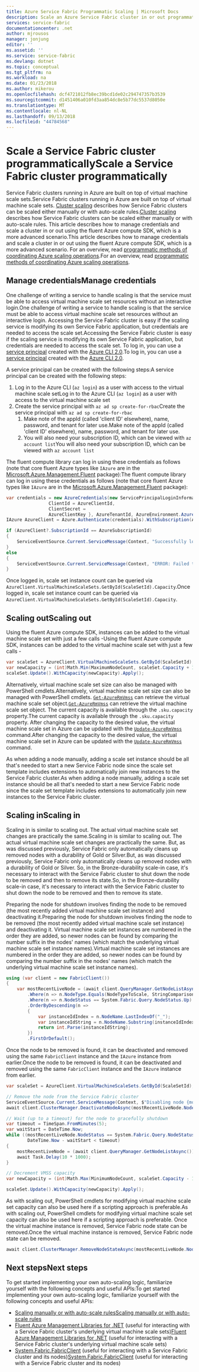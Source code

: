 ```yaml
---
title: Azure Service Fabric Programmatic Scaling | Microsoft Docs
description: Scale an Azure Service Fabric cluster in or out programmatically, according to custom triggers
services: service-fabric
documentationcenter: .net
author: mjrousos
manager: jonjung
editor: ''
ms.assetid: ''
ms.service: service-fabric
ms.devlang: dotnet
ms.topic: conceptual
ms.tgt_pltfrm: na
ms.workload: na
ms.date: 01/23/2018
ms.author: mikerou
ms.openlocfilehash: dcf4721012fb8ec39bcd1de02c294747357b3539
ms.sourcegitcommit: d1451406a010fd3aa854dc8e5b77dc5537d8050e
ms.translationtype: MT
ms.contentlocale: nl-NL
ms.lasthandoff: 09/13/2018
ms.locfileid: "44784568"
---
```

# <a name="scale-a-service-fabric-cluster-programmatically"></a><span data-ttu-id="f51bd-103">Scale a Service Fabric cluster programmatically</span><span class="sxs-lookup"><span data-stu-id="f51bd-103">Scale a Service Fabric cluster programmatically</span></span> 

<span data-ttu-id="f51bd-104">Service Fabric clusters running in Azure are built on top of virtual machine scale sets.</span><span class="sxs-lookup"><span data-stu-id="f51bd-104">Service Fabric clusters running in Azure are built on top of virtual machine scale sets.</span></span>  <span data-ttu-id="f51bd-105">[Cluster scaling](./service-fabric-cluster-scale-up-down.md) describes how Service Fabric clusters can be scaled either manually or with auto-scale rules.</span><span class="sxs-lookup"><span data-stu-id="f51bd-105">[Cluster scaling](./service-fabric-cluster-scale-up-down.md) describes how Service Fabric clusters can be scaled either manually or with auto-scale rules.</span></span> <span data-ttu-id="f51bd-106">This article describes how to manage credentials and scale a cluster in or out using the fluent Azure compute SDK, which is a more advanced scenario.</span><span class="sxs-lookup"><span data-stu-id="f51bd-106">This article describes how to manage credentials and scale a cluster in or out using the fluent Azure compute SDK, which is a more advanced scenario.</span></span> <span data-ttu-id="f51bd-107">For an overview, read [programmatic methods of coordinating Azure scaling operations](service-fabric-cluster-scaling.md#programmatic-scaling).</span><span class="sxs-lookup"><span data-stu-id="f51bd-107">For an overview, read [programmatic methods of coordinating Azure scaling operations](service-fabric-cluster-scaling.md#programmatic-scaling).</span></span> 

## <a name="manage-credentials"></a><span data-ttu-id="f51bd-108">Manage credentials</span><span class="sxs-lookup"><span data-stu-id="f51bd-108">Manage credentials</span></span>
<span data-ttu-id="f51bd-109">One challenge of writing a service to handle scaling is that the service must be able to access virtual machine scale set resources without an interactive login.</span><span class="sxs-lookup"><span data-stu-id="f51bd-109">One challenge of writing a service to handle scaling is that the service must be able to access virtual machine scale set resources without an interactive login.</span></span> <span data-ttu-id="f51bd-110">Accessing the Service Fabric cluster is easy if the scaling service is modifying its own Service Fabric application, but credentials are needed to access the scale set.</span><span class="sxs-lookup"><span data-stu-id="f51bd-110">Accessing the Service Fabric cluster is easy if the scaling service is modifying its own Service Fabric application, but credentials are needed to access the scale set.</span></span> <span data-ttu-id="f51bd-111">To log in, you can use a [service principal](https://docs.microsoft.com/cli/azure/create-an-azure-service-principal-azure-cli) created with the [Azure CLI 2.0](https://github.com/azure/azure-cli).</span><span class="sxs-lookup"><span data-stu-id="f51bd-111">To log in, you can use a [service principal](https://docs.microsoft.com/cli/azure/create-an-azure-service-principal-azure-cli) created with the [Azure CLI 2.0](https://github.com/azure/azure-cli).</span></span>

<span data-ttu-id="f51bd-112">A service principal can be created with the following steps:</span><span class="sxs-lookup"><span data-stu-id="f51bd-112">A service principal can be created with the following steps:</span></span>

1. <span data-ttu-id="f51bd-113">Log in to the Azure CLI (`az login`) as a user with access to the virtual machine scale set</span><span class="sxs-lookup"><span data-stu-id="f51bd-113">Log in to the Azure CLI (`az login`) as a user with access to the virtual machine scale set</span></span>
2. <span data-ttu-id="f51bd-114">Create the service principal with `az ad sp create-for-rbac`</span><span class="sxs-lookup"><span data-stu-id="f51bd-114">Create the service principal with `az ad sp create-for-rbac`</span></span>
    1. <span data-ttu-id="f51bd-115">Make note of the appId (called 'client ID' elsewhere), name, password, and tenant for later use.</span><span class="sxs-lookup"><span data-stu-id="f51bd-115">Make note of the appId (called 'client ID' elsewhere), name, password, and tenant for later use.</span></span>
    2. <span data-ttu-id="f51bd-116">You will also need your subscription ID, which can be viewed with `az account list`</span><span class="sxs-lookup"><span data-stu-id="f51bd-116">You will also need your subscription ID, which can be viewed with `az account list`</span></span>

<span data-ttu-id="f51bd-117">The fluent compute library can log in using these credentials as follows (note that core fluent Azure types like `IAzure` are in the [Microsoft.Azure.Management.Fluent](https://www.nuget.org/packages/Microsoft.Azure.Management.Fluent/) package):</span><span class="sxs-lookup"><span data-stu-id="f51bd-117">The fluent compute library can log in using these credentials as follows (note that core fluent Azure types like `IAzure` are in the [Microsoft.Azure.Management.Fluent](https://www.nuget.org/packages/Microsoft.Azure.Management.Fluent/) package):</span></span>

```csharp
var credentials = new AzureCredentials(new ServicePrincipalLoginInformation {
                ClientId = AzureClientId,
                ClientSecret = 
                AzureClientKey }, AzureTenantId, AzureEnvironment.AzureGlobalCloud);
IAzure AzureClient = Azure.Authenticate(credentials).WithSubscription(AzureSubscriptionId);

if (AzureClient?.SubscriptionId == AzureSubscriptionId)
{
    ServiceEventSource.Current.ServiceMessage(Context, "Successfully logged into Azure");
}
else
{
    ServiceEventSource.Current.ServiceMessage(Context, "ERROR: Failed to login to Azure");
}
```

<span data-ttu-id="f51bd-118">Once logged in, scale set instance count can be queried via `AzureClient.VirtualMachineScaleSets.GetById(ScaleSetId).Capacity`.</span><span class="sxs-lookup"><span data-stu-id="f51bd-118">Once logged in, scale set instance count can be queried via `AzureClient.VirtualMachineScaleSets.GetById(ScaleSetId).Capacity`.</span></span>

## <a name="scaling-out"></a><span data-ttu-id="f51bd-119">Scaling out</span><span class="sxs-lookup"><span data-stu-id="f51bd-119">Scaling out</span></span>
<span data-ttu-id="f51bd-120">Using the fluent Azure compute SDK, instances can be added to the virtual machine scale set with just a few calls -</span><span class="sxs-lookup"><span data-stu-id="f51bd-120">Using the fluent Azure compute SDK, instances can be added to the virtual machine scale set with just a few calls -</span></span>

```csharp
var scaleSet = AzureClient.VirtualMachineScaleSets.GetById(ScaleSetId);
var newCapacity = (int)Math.Min(MaximumNodeCount, scaleSet.Capacity + 1);
scaleSet.Update().WithCapacity(newCapacity).Apply(); 
``` 

<span data-ttu-id="f51bd-121">Alternatively, virtual machine scale set size can also be managed with PowerShell cmdlets.</span><span class="sxs-lookup"><span data-stu-id="f51bd-121">Alternatively, virtual machine scale set size can also be managed with PowerShell cmdlets.</span></span> <span data-ttu-id="f51bd-122">[`Get-AzureRmVmss`](https://docs.microsoft.com/powershell/module/azurerm.compute/get-azurermvmss) can retrieve the virtual machine scale set object.</span><span class="sxs-lookup"><span data-stu-id="f51bd-122">[`Get-AzureRmVmss`](https://docs.microsoft.com/powershell/module/azurerm.compute/get-azurermvmss) can retrieve the virtual machine scale set object.</span></span> <span data-ttu-id="f51bd-123">The current capacity is available through the `.sku.capacity` property.</span><span class="sxs-lookup"><span data-stu-id="f51bd-123">The current capacity is available through the `.sku.capacity` property.</span></span> <span data-ttu-id="f51bd-124">After changing the capacity to the desired value, the virtual machine scale set in Azure can be updated with the [`Update-AzureRmVmss`](https://docs.microsoft.com/powershell/module/azurerm.compute/update-azurermvmss) command.</span><span class="sxs-lookup"><span data-stu-id="f51bd-124">After changing the capacity to the desired value, the virtual machine scale set in Azure can be updated with the [`Update-AzureRmVmss`](https://docs.microsoft.com/powershell/module/azurerm.compute/update-azurermvmss) command.</span></span>

<span data-ttu-id="f51bd-125">As when adding a node manually, adding a scale set instance should be all that's needed to start a new Service Fabric node since the scale set template includes extensions to automatically join new instances to the Service Fabric cluster.</span><span class="sxs-lookup"><span data-stu-id="f51bd-125">As when adding a node manually, adding a scale set instance should be all that's needed to start a new Service Fabric node since the scale set template includes extensions to automatically join new instances to the Service Fabric cluster.</span></span> 

## <a name="scaling-in"></a><span data-ttu-id="f51bd-126">Scaling in</span><span class="sxs-lookup"><span data-stu-id="f51bd-126">Scaling in</span></span>

<span data-ttu-id="f51bd-127">Scaling in is similar to scaling out. The actual virtual machine scale set changes are practically the same.</span><span class="sxs-lookup"><span data-stu-id="f51bd-127">Scaling in is similar to scaling out. The actual virtual machine scale set changes are practically the same.</span></span> <span data-ttu-id="f51bd-128">But, as was discussed previously, Service Fabric only automatically cleans up removed nodes with a durability of Gold or Silver.</span><span class="sxs-lookup"><span data-stu-id="f51bd-128">But, as was discussed previously, Service Fabric only automatically cleans up removed nodes with a durability of Gold or Silver.</span></span> <span data-ttu-id="f51bd-129">So, in the Bronze-durability scale-in case, it's necessary to interact with the Service Fabric cluster to shut down the node to be removed and then to remove its state.</span><span class="sxs-lookup"><span data-stu-id="f51bd-129">So, in the Bronze-durability scale-in case, it's necessary to interact with the Service Fabric cluster to shut down the node to be removed and then to remove its state.</span></span>

<span data-ttu-id="f51bd-130">Preparing the node for shutdown involves finding the node to be removed (the most recently added virtual machine scale set instance) and deactivating it.</span><span class="sxs-lookup"><span data-stu-id="f51bd-130">Preparing the node for shutdown involves finding the node to be removed (the most recently added virtual machine scale set instance) and deactivating it.</span></span> <span data-ttu-id="f51bd-131">Virtual machine scale set instances are numbered in the order they are added, so newer nodes can be found by comparing the number suffix in the nodes' names (which match the underlying virtual machine scale set instance names).</span><span class="sxs-lookup"><span data-stu-id="f51bd-131">Virtual machine scale set instances are numbered in the order they are added, so newer nodes can be found by comparing the number suffix in the nodes' names (which match the underlying virtual machine scale set instance names).</span></span> 

```csharp
using (var client = new FabricClient())
{
    var mostRecentLiveNode = (await client.QueryManager.GetNodeListAsync())
        .Where(n => n.NodeType.Equals(NodeTypeToScale, StringComparison.OrdinalIgnoreCase))
        .Where(n => n.NodeStatus == System.Fabric.Query.NodeStatus.Up)
        .OrderByDescending(n =>
        {
            var instanceIdIndex = n.NodeName.LastIndexOf("_");
            var instanceIdString = n.NodeName.Substring(instanceIdIndex + 1);
            return int.Parse(instanceIdString);
        })
        .FirstOrDefault();
```

<span data-ttu-id="f51bd-132">Once the node to be removed is found, it can be deactivated and removed using the same `FabricClient` instance and the `IAzure` instance from earlier.</span><span class="sxs-lookup"><span data-stu-id="f51bd-132">Once the node to be removed is found, it can be deactivated and removed using the same `FabricClient` instance and the `IAzure` instance from earlier.</span></span>

```csharp
var scaleSet = AzureClient.VirtualMachineScaleSets.GetById(ScaleSetId);

// Remove the node from the Service Fabric cluster
ServiceEventSource.Current.ServiceMessage(Context, $"Disabling node {mostRecentLiveNode.NodeName}");
await client.ClusterManager.DeactivateNodeAsync(mostRecentLiveNode.NodeName, NodeDeactivationIntent.RemoveNode);

// Wait (up to a timeout) for the node to gracefully shutdown
var timeout = TimeSpan.FromMinutes(5);
var waitStart = DateTime.Now;
while ((mostRecentLiveNode.NodeStatus == System.Fabric.Query.NodeStatus.Up || mostRecentLiveNode.NodeStatus == System.Fabric.Query.NodeStatus.Disabling) &&
        DateTime.Now - waitStart < timeout)
{
    mostRecentLiveNode = (await client.QueryManager.GetNodeListAsync()).FirstOrDefault(n => n.NodeName == mostRecentLiveNode.NodeName);
    await Task.Delay(10 * 1000);
}

// Decrement VMSS capacity
var newCapacity = (int)Math.Max(MinimumNodeCount, scaleSet.Capacity - 1); // Check min count 

scaleSet.Update().WithCapacity(newCapacity).Apply(); 
```

<span data-ttu-id="f51bd-133">As with scaling out, PowerShell cmdlets for modifying virtual machine scale set capacity can also be used here if a scripting approach is preferable.</span><span class="sxs-lookup"><span data-stu-id="f51bd-133">As with scaling out, PowerShell cmdlets for modifying virtual machine scale set capacity can also be used here if a scripting approach is preferable.</span></span> <span data-ttu-id="f51bd-134">Once the virtual machine instance is removed, Service Fabric node state can be removed.</span><span class="sxs-lookup"><span data-stu-id="f51bd-134">Once the virtual machine instance is removed, Service Fabric node state can be removed.</span></span>

```csharp
await client.ClusterManager.RemoveNodeStateAsync(mostRecentLiveNode.NodeName);
```

## <a name="next-steps"></a><span data-ttu-id="f51bd-135">Next steps</span><span class="sxs-lookup"><span data-stu-id="f51bd-135">Next steps</span></span>

<span data-ttu-id="f51bd-136">To get started implementing your own auto-scaling logic, familiarize yourself with the following concepts and useful APIs:</span><span class="sxs-lookup"><span data-stu-id="f51bd-136">To get started implementing your own auto-scaling logic, familiarize yourself with the following concepts and useful APIs:</span></span>

- [<span data-ttu-id="f51bd-137">Scaling manually or with auto-scale rules</span><span class="sxs-lookup"><span data-stu-id="f51bd-137">Scaling manually or with auto-scale rules</span></span>](./service-fabric-cluster-scale-up-down.md)
- <span data-ttu-id="f51bd-138">[Fluent Azure Management Libraries for .NET](https://github.com/Azure/azure-sdk-for-net/tree/Fluent) (useful for interacting with a Service Fabric cluster's underlying virtual machine scale sets)</span><span class="sxs-lookup"><span data-stu-id="f51bd-138">[Fluent Azure Management Libraries for .NET](https://github.com/Azure/azure-sdk-for-net/tree/Fluent) (useful for interacting with a Service Fabric cluster's underlying virtual machine scale sets)</span></span>
- <span data-ttu-id="f51bd-139">[System.Fabric.FabricClient](https://docs.microsoft.com/dotnet/api/system.fabric.fabricclient) (useful for interacting with a Service Fabric cluster and its nodes)</span><span class="sxs-lookup"><span data-stu-id="f51bd-139">[System.Fabric.FabricClient](https://docs.microsoft.com/dotnet/api/system.fabric.fabricclient) (useful for interacting with a Service Fabric cluster and its nodes)</span></span>

